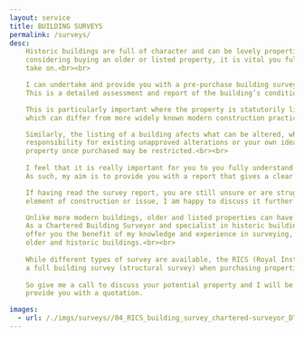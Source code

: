 ```yaml
---
layout: service
title: BUILDING SURVEYS
permalink: /surveys/
desc:
    Historic buildings are full of character and can be lovely properties to live in. However, if you are
    considering buying an older or listed property, it is vital you fully understand what you are about to
    take on.<br><br>

    I can undertake and provide you with a pre-purchase building survey (also known as a structural survey).
    This is a detailed assessment and report of the building’s condition and also outlines appropriate repairs, to enable you to make an informed decision about your potential purchase.<br><br>

    This is particularly important where the property is statutorily listed, as potential repairs may require a specific approach or material,
    which can differ from more widely known modern construction practices and methods.<br><br>

    Similarly, the listing of a building afects what can be altered, which means you could be inheriting
    responsibility for existing unapproved alterations or your own ideas for altering and/or extending the
    property once purchased may be restricted.<br><br>
    
    I feel that it is really important for you to you fully understand the key elements of the building that you are considering buying.
    As such, my aim is to provide you with a report that gives a clear and concise assessment of the condition of the building and advise on any repairs.<br><br>

    If having read the survey report, you are still unsure or are struggling to fully understand a particular
    element of construction or issue, I am happy to discuss it further with you.<br><br>

    Unlike more modern buildings, older and listed properties can have unusual types of construction.
    As a Chartered Building Surveyor and specialist in historic buildings and building conservation, I can
    offer you the benefit of my knowledge and experience in surveying, repairing and altering
    older and historic buildings.<br><br>
    
    While different types of survey are available, the RICS (Royal Institution of Chartered Surveyors) do not recommend anything less than
    a full building survey (structural survey) when purchasing properties that are large, older listed) or run-down, a building that is unusual or altered, or if you’re planning major works.<br><br>
    
    So give me a call to discuss your potential property and I will be happy to
    provide you with a quotation.

images:
  - url: /./imgs/surveys//04_RICS_building_survey_chartered-surveyor_DT.jpg
---
```

